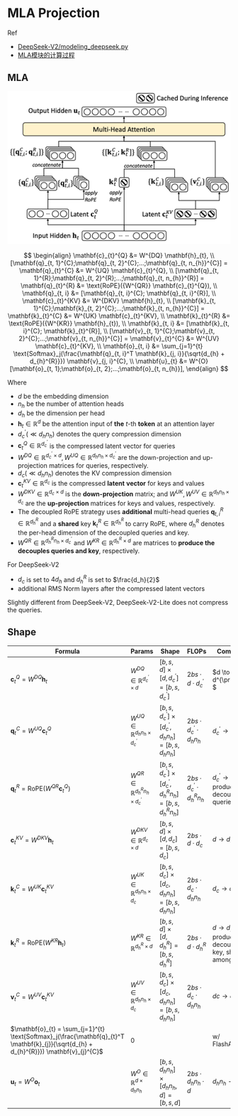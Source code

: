 # MLA Projection



Ref

- [DeepSeek-V2/modeling_deepseek.py](https://huggingface.co/deepseek-ai/DeepSeek-V2/blob/main/modeling_deepseek.py)
- [MLA模块的计算过程](https://github.com/madsys-dev/deepseekv2-profile/blob/main/workspace/blog/optimizing-mla.md#mla模块的计算过程)



## MLA

<img src="img/mla.png" width="600">

$$
\begin{align}
\mathbf{c}_{t}^{Q} &= W^{DQ} \mathbf{h}_{t}, \\    
[\mathbf{q}_{t, 1}^{C};\mathbf{q}_{t, 2}^{C};...;\mathbf{q}_{t, n_{h}}^{C}] = \mathbf{q}_{t}^{C} &= W^{UQ} \mathbf{c}_{t}^{Q}, \\ [\mathbf{q}_{t, 1}^{R};\mathbf{q}_{t, 2}^{R};...;\mathbf{q}_{t, n_{h}}^{R}] = \mathbf{q}_{t}^{R} &= \text{RoPE}({W^{QR}} \mathbf{c}_{t}^{Q}), \\    
\mathbf{q}_{t, i} &= [\mathbf{q}_{t, i}^{C}; \mathbf{q}_{t, i}^{R}], \\ 
\mathbf{c}_{t}^{KV} &= W^{DKV} \mathbf{h}_{t}, \\    
[\mathbf{k}_{t, 1}^{C};\mathbf{k}_{t, 2}^{C};...;\mathbf{k}_{t, n_{h}}^{C}] = \mathbf{k}_{t}^{C} &= W^{UK} \mathbf{c}_{t}^{KV}, \\ 
\mathbf{k}_{t}^{R} &= \text{RoPE}({W^{KR}} \mathbf{h}_{t}), \\    
\mathbf{k}_{t, i} &= [\mathbf{k}_{t, i}^{C}; \mathbf{k}_{t}^{R}], \\    
[\mathbf{v}_{t, 1}^{C};\mathbf{v}_{t, 2}^{C};...;\mathbf{v}_{t, n_{h}}^{C}] = \mathbf{v}_{t}^{C} &= W^{UV} \mathbf{c}_{t}^{KV}, \\ 
\mathbf{o}_{t, i} &= \sum_{j=1}^{t} \text{Softmax}_j(\frac{\mathbf{q}_{t, i}^T \mathbf{k}_{j, i}}{\sqrt{d_{h} + d_{h}^{R}}}) \mathbf{v}_{j, i}^{C}, \\    
\mathbf{u}_{t} &= W^{O} [\mathbf{o}_{t, 1};\mathbf{o}_{t, 2};...;\mathbf{o}_{t, n_{h}}],
\end{align}
$$


Where

- $d$ be the embedding dimension
- $n_h$ be the number of attention heads
- $d_h$ be the dimension per head
- $\mathbf{h}_{t} \in \mathbb{R}^{d}$ be the attention input of **the** $t\text{-th}$ **token** at an attention layer
- $d_c^{\prime} (\ll d_h n_h)$ denotes the query compression dimension
- $\mathbf{c}_{t}^{Q} \in \mathbb{R}^{d_c^{\prime}}$ is the compressed latent vector for queries
- $W^{DQ} \in \mathbb{R}^{d_c^{\prime} \times d}, W^{UQ} \in \mathbb{R}^{d_h n_h \times d_c^{\prime}}$ are the down-projection and up-projection matrices for queries, respectively.
- $d_c (\ll d_h n_h)$ denotes the KV compression dimension
- $\mathbf{c}_{t}^{KV} \in \mathbb{R}^{d_c}$ is the compressed **latent** **vector** for keys and values
- $W^{DKV} \in \mathbb{R}^{d_c \times d}$ is the **down-projection** matrix; and $W^{UK},W^{UV} \in \mathbb{R}^{d_h n_h \times d_c}$ are the **up-projection** matrices for keys and values, respectively.
- The decoupled RoPE strategy uses **additional** multi-head queries $\mathbf{q}_{t, i}^{R} \in \mathbb{R}^{d_h^R}$ and a **shared** key $\mathbf{k}_{t}^{R} \in \mathbb{R}^{d_h^R}$ to carry RoPE, where $d_h^R$ denotes the per-head dimension of the decoupled queries and key.
- $W^{QR} \in \mathbb{R}^{d_h^R n_h \times d_c^{\prime}}$ and $W^{KR} \in \mathbb{R}^{d_h^R \times d}$ are matrices to **produce the decouples queries and key**, respectively.



For DeepSeek-V2

- $d_c$ is set to $4d_h$ and $d^R_h$ is set to $\frac{d_h}{2}$
- additional RMS Norm layers after the compressed latent vectors

Slightly different from DeepSeek-V2, DeepSeek-V2-Lite does not compress the queries.


## Shape

| **Formula**                                      | **Params**                                   | **Shape**                                            | **FLOPs**                                  | **Comments**                                                 |
| ------------------------------------------------ | -------------------------------------------- | ---------------------------------------------------- | ------------------------------------------ |--------------------------------------------------------------|
| $\mathbf{c}_{t}^{Q} = W^{DQ} \mathbf{h}_{t}$     | $W^{DQ} \in \mathbb{R}^{d_c^{\prime} \times d}$ | $[b, s, d] \times [d, d^{\prime}_c] = [b, s, d^{\prime}_c]$ | $2bs \cdot d \cdot d^{\prime}_c$         | $d \to d^{\prime}_c $                                        |
| $\mathbf{q}_{t}^{C} = W^{UQ}\mathbf{c}_{t}^{Q}$  | $W^{UQ} \in \mathbb{R}^{d_h n_h \times d_c^{\prime}}$ | $[b, s, d^{\prime}_c] \times [d^{\prime}_c, d_h n_h] = [b, s, d_h n_h]$ | $2bs \cdot d^{\prime}_c \cdot d_h n_h$   | $d^{\prime}_c \to d_h n_h$                                   |
| $\mathbf{q}_{t}^{R} = \text{RoPE}({W^{QR}} \mathbf{c}_{t}^{Q})$ | $W^{QR} \in \mathbb{R}^{d_h^R n_h \times d_c^{\prime}}$ | $[b, s, d^{\prime}_c] \times [d^{\prime}_c, d^R_h n_h] = [b, s, d^R_h n_h]$ | $2bs \cdot d^{\prime}_c \cdot d^R_h n_h$ | $d^{\prime}_c \to d^R_hn_h$, produce the decouples queries   |
| $\mathbf{c}_{t}^{KV} = W^{DKV} \mathbf{h}_{t}$   | $W^{DKV} \in \mathbb{R}^{d_c \times d}$      | $[b, s, d] \times [d, d_c] = [b, s, d_c]$            | $2bs \cdot d \cdot d_c$                  | $d \to d_c$                                                  |
| $\mathbf{k}_{t}^{C} = W^{UK} \mathbf{c}_{t}^{KV}$ | $W^{UK} \in \mathbb{R}^{d_h n_h \times d_c}$ | $[b, s, d_c] \times [d_c, d_h n_h] = [b, s, d_h n_h]$ | $2bs \cdot d_c \cdot d_hn_h$             | $d_c \to d_hn_h$                                             |
| $\mathbf{k}_{t}^{R} = \text{RoPE}({W^{KR}} \mathbf{h}_{t})$ | $W^{KR} \in \mathbb{R}^{d_h^R \times d}$     | $[b, s, d] \times [d, d^R_h] = [b, s, d^R_h]$       | $2bs \cdot d \cdot d^R_h$                | $d \to d^R_h$, produce the decouples key, shared among heads |
| $\mathbf{v}_{t}^{C} = W^{UV} \mathbf{c}_{t}^{KV}$ | $W^{UV} \in \mathbb{R}^{d_h n_h \times d_c}$ | $[b, s, d_c] \times [d_c, d_h n_h] = [b, s, d_h n_h]$ | $2bs \cdot d_c \cdot d_hn_h$             | $dc \to d_hn_h$                                              |
| $\mathbf{o}_{t} = \sum_{j=1}^{t} \text{Softmax}_j(\frac{\mathbf{q}_{t}^T \mathbf{k}_{j}}{\sqrt{d_{h} + d_{h}^{R}}}) \mathbf{v}_{j}^{C}$ | 0                                            |                                                      |                                            | w/ FlashAttention                                            |
| $\mathbf{u}_{t} = W^{O} \mathbf{o}_{t}$          | $W^O \in \mathbb R^{d \times d_h n_h}$       | $[b, s, d_h n_h] \times [d_h n_h, d] = [b, s, d]$    | $2bs \cdot d_hn_h \cdot d$               | $d_hn_h \to d$                                               |